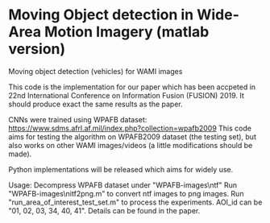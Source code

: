 # Moving Object detection in Wide-Area Motion Imagery (matlab version)
Moving object detection (vehicles) for WAMI images

This code is the implementation for our paper which has been accpeted in 22nd International Conference on Information Fusion (FUSION) 2019. It should produce exact the same results as the paper.

CNNs were trained using WPAFB dataset: https://www.sdms.afrl.af.mil/index.php?collection=wpafb2009
This code aims for testing the algorithm on WPAFB2009 dataset (the testing set), but also works on other WAMI images/videos (a little modifications should be made).

Python implementations will be released which aims for widely use.

Usage:
Decompress WPAFB dataset under "WPAFB-images\ntf\"
Run "WPAFB-images\nitf2png.m" to convert ntf images to png images.
Run "run_area_of_interest_test_set.m" to process the experiments.
AOI_id can be "01, 02, 03, 34, 40, 41". Details can be found in the paper.
